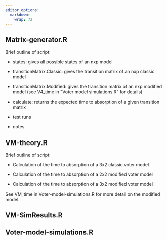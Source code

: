 ```yaml
---
editor_options: 
  markdown: 
    wrap: 72
---
```


## Matrix-generator.R

Brief outline of script:

-   states: gives all possible states of an nxp model

-   transitionMatrix.Classic: gives the transition matrix of an nxp
    classic model

-   transitionMatrix.Modified: gives the transition matrix of an nxp
    modified model (see V4_time in "Voter model simulations.R" for
    details)

-   calculate: returns the expected time to absorption of a given
    transition matrix

-   test runs

-   notes

## VM-theory.R

Brief outline of script:

-   Calculation of the time to absorption of a 3x2 classic voter model

-   Calculation of the time to absorption of a 2x2 modified voter model

-   Calculation of the time to absorption of a 3x2 modified voter model

See VM_time in Voter-model-simulations.R for more detail on the modified
model.

## VM-SimResults.R

## Voter-model-simulations.R
